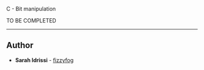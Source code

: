 C - Bit manipulation


TO BE COMPLETED 

---
## Author
* **Sarah Idrissi** - [fizzyfog](https://github.com/fizzyfog)